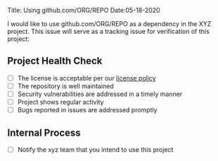 Title: Using github.com/ORG/REPO
Date:05-18-2020

I would like to use github.com/ORG/REPO as a dependency in the XYZ project. This issue will serve as a tracking issue for verification of this project:

## Project Health Check

- [ ] The license is acceptable per our [license policy](docs/license-policy.md)
- [ ] The repository is well maintained
- [ ] Security vulnerabilities are addressed in a timely manner
- [ ] Project shows regular activity
- [ ] Bugs reported in issues are addressed promptly

## Internal Process

- [ ] Notify the xyz team that you intend to use this project
